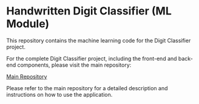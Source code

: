 # Handwritten Digit Classifier (ML Module)

This repository contains the machine learning code for the Digit Classifier project.

For the complete Digit Classifier project, including the front-end and back-end components, please visit the main repository:

[Main Repository](https://github.com/Slimani-CE/digit-classifier)

Please refer to the main repository for a detailed description and instructions on how to use the application.

